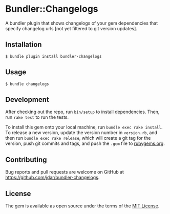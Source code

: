 # Bundler::Changelogs

A bundler plugin that shows changelogs of your gem dependencies that specify changelog urls [not yet filtered to git version updates].

## Installation

    $ bundle plugin install bundler-changelogs

## Usage

    $ bundle changelogs

## Development

After checking out the repo, run `bin/setup` to install dependencies. Then, run `rake test` to run the tests. 

To install this gem onto your local machine, run `bundle exec rake install`. To release a new version, update the version number in `version.rb`, and then run `bundle exec rake release`, which will create a git tag for the version, push git commits and tags, and push the `.gem` file to [rubygems.org](https://rubygems.org).

## Contributing

Bug reports and pull requests are welcome on GitHub at https://github.com/jdar/bundler-changelogs.

## License

The gem is available as open source under the terms of the [MIT License](https://opensource.org/licenses/MIT).

